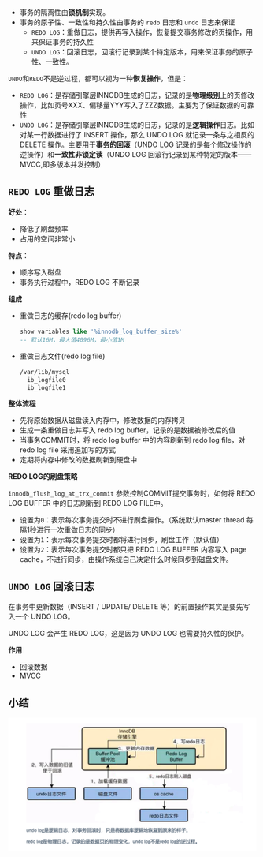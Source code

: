 - 事务的隔离性由**锁机制**实现。
- 事务的原子性、一致性和持久性由事务的 `redo` 日志和 `undo` 日志来保证
  - `REDO LOG`：重做日志，提供再写入操作，恢复提交事务修改的页操作，用来保证事务的持久性
  - `UNDO LOG`：回滚日志，回滚行记录到某个特定版本，用来保证事务的原子性、一致性。

`UNDO`和`REDO`不是逆过程，都可以视为一种**恢复操作**，但是：

- `REDO LOG`：是存储引擎层INNODB生成的日志，记录的是**物理级别**上的页修改操作，比如页号XXX、偏移量YYY写入了ZZZ数据。主要为了保证数据的可靠性
- `UNDO LOG`：是存储引擎层INNODB生成的日志，记录的是**逻辑操作**日志。比如对某一行数据进行了 INSERT 操作，那么 UNDO LOG 就记录一条与之相反的 DELETE 操作。主要用于**事务的回滚**（UNDO LOG 记录的是每个修改操作的逆操作）和**一致性非锁定读**（UNDO LOG 回滚行记录到某种特定的版本——MVCC,即多版本并发控制）

 ## `REDO LOG` 重做日志

**好处**：

- 降低了刷盘频率
- 占用的空间非常小

**特点**：

- 顺序写入磁盘
- 事务执行过程中，REDO LOG 不断记录

**组成**

- 重做日志的缓存(redo log buffer)

  ```sql
  show variables like '%innodb_log_buffer_size%'
  -- 默认16M，最大值4096M，最小值1M
  ```

- 重做日志文件(redo log file)

  ```
  /var/lib/mysql
  	ib_logfile0
  	ib_logfile1
  ```

**整体流程**

- 先将原始数据从磁盘读入内存中，修改数据的内存拷贝
- 生成一条重做日志并写入 redo log buffer，记录的是数据被修改后的值
- 当事务COMMIT时，将 redo log buffer 中的内容刷新到 redo log file，对 redo log file 采用追加写的方式
- 定期将内存中修改的数据刷新到硬盘中

**REDO LOG的刷盘策略**

`innodb_flush_log_at_trx_commit` 参数控制COMMIT提交事务时，如何将 REDO LOG BUFFER 中的日志刷新到 REDO LOG FILE中。

- 设置为`0`：表示每次事务提交时不进行刷盘操作。（系统默认master thread 每隔1秒进行一次重做日志的同步）
- 设置为`1`：表示每次事务提交时都将进行同步，刷盘工作（默认值）
- 设置为`2`：表示每次事务提交时都只把 REDO LOG BUFFER 内容写入 page cache，不进行同步，由操作系统自己决定什么时候同步到磁盘文件。

## `UNDO LOG` 回滚日志

在事务中更新数据（INSERT / UPDATE/ DELETE 等）的前置操作其实是要先写入一个 UNDO LOG。

UNDO LOG 会产生 REDO LOG，这是因为 UNDO LOG 也需要持久性的保护。

**作用**

- 回滚数据
- MVCC

## 小结

![image-20221020100318301](image-20221020100318301.png)